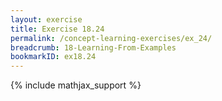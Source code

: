 ```yaml
---
layout: exercise
title: Exercise 18.24
permalink: /concept-learning-exercises/ex_24/
breadcrumb: 18-Learning-From-Examples
bookmarkID: ex18.24
---
```


{% include mathjax_support %}

